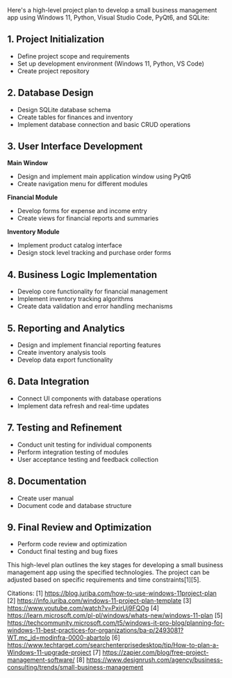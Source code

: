 Here's a high-level project plan to develop a small business management app using Windows 11, Python, Visual Studio Code, PyQt6, and SQLite:

## 1. Project Initialization

- Define project scope and requirements
- Set up development environment (Windows 11, Python, VS Code)
- Create project repository

## 2. Database Design

- Design SQLite database schema
- Create tables for finances and inventory
- Implement database connection and basic CRUD operations

## 3. User Interface Development

**Main Window**
- Design and implement main application window using PyQt6
- Create navigation menu for different modules

**Financial Module**
- Develop forms for expense and income entry
- Create views for financial reports and summaries

**Inventory Module**
- Implement product catalog interface
- Design stock level tracking and purchase order forms

## 4. Business Logic Implementation

- Develop core functionality for financial management
- Implement inventory tracking algorithms
- Create data validation and error handling mechanisms

## 5. Reporting and Analytics

- Design and implement financial reporting features
- Create inventory analysis tools
- Develop data export functionality

## 6. Data Integration

- Connect UI components with database operations
- Implement data refresh and real-time updates

## 7. Testing and Refinement

- Conduct unit testing for individual components
- Perform integration testing of modules
- User acceptance testing and feedback collection

## 8. Documentation

- Create user manual
- Document code and database structure

## 9. Final Review and Optimization

- Perform code review and optimization
- Conduct final testing and bug fixes

This high-level plan outlines the key stages for developing a small business management app using the specified technologies. The project can be adjusted based on specific requirements and time constraints[1][5].

Citations:
[1] https://blog.juriba.com/how-to-use-windows-11project-plan
[2] https://info.juriba.com/windows-11-project-plan-template
[3] https://www.youtube.com/watch?v=PxirUj9FQOg
[4] https://learn.microsoft.com/pl-pl/windows/whats-new/windows-11-plan
[5] https://techcommunity.microsoft.com/t5/windows-it-pro-blog/planning-for-windows-11-best-practices-for-organizations/ba-p/2493081?WT.mc_id=modinfra-0000-abartolo
[6] https://www.techtarget.com/searchenterprisedesktop/tip/How-to-plan-a-Windows-11-upgrade-project
[7] https://zapier.com/blog/free-project-management-software/
[8] https://www.designrush.com/agency/business-consulting/trends/small-business-management